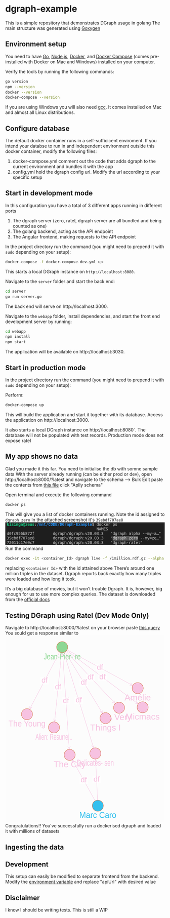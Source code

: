 # dgraph-example

This is a simple repository that demonstrates DGraph usage in golang
The main structure was generated using [Goxygen](https://github.com/shpota/goxygen)

## Environment setup

You need to have [Go](https://golang.org/),
[Node.js](https://nodejs.org/),
[Docker](https://www.docker.com/), and
[Docker Compose](https://docs.docker.com/compose/)
(comes pre-installed with Docker on Mac and Windows)
installed on your computer.

Verify the tools by running the following commands:

```sh
go version
npm --version
docker --version
docker-compose --version
```

If you are using Windows you will also need
[gcc](https://gcc.gnu.org/). It comes installed
on Mac and almost all Linux distributions.

## Configure database

The default docker container runs in a self-sufficicent enviroment.
If you intend your databse to run in and independent environment
outside this docker container, modify the following files:

1. docker-compose.yml comment out the code that adds dgraph to
   the current environment and bundles it with the app
2. config.yml hold the dgraph config url. Modify the url
   according to your specific setup

## Start in development mode

In this configuration you have a total of 3 different
apps running in different ports

1. The dgraph server (zero, ratel, dgraph server are all bundled
   and being counted as one)
2. The golang backend, acting as the API endpoint
3. The Angular frontend, making requests to the API endpoint

In the project directory run the command (you might
need to prepend it with `sudo` depending on your setup):

```sh
docker-compose -f docker-compose-dev.yml up
```

This starts a local DGraph instance on `http://localhost:8080`.

Navigate to the `server` folder and start the back end:

```sh
cd server
go run server.go
```

The back end will serve on http://localhost:3000.

Navigate to the `webapp` folder, install dependencies,
and start the front end development server by running:

```sh
cd webapp
npm install
npm start
```

The application will be available on http://localhost:3030.

## Start in production mode

In the project directory run the command (you might
need to prepend it with `sudo` depending on your setup):

Perform:

```sh
docker-compose up
```

This will build the application and start it together with
its database. Access the application on http://localhost:3000.

It also starts a local DGraph instance on http://localhost:8080`.
The database will not be populated with test records.
Production mode does not expose ratel

## My app shows no data

Glad you made it this far. You need to initialise the db with somne sample data
With the server already running (can be either prod or dev),
open http://localhost:8000/?latest and navigate to the schema --> Bulk Edit
paste the contents from [this file](sample/init.txt) click "Aplly schema"

Open terminal and execute the following command

```sh
docker ps
```

This will give you a list of docker containers running. Note the
id assigned to `dgraph zero`
In the attached screenshot it's `39ebdf707ae8`
![docker_ps](sample/docker_ps.png)
Run the command

```sh
docker exec -it <container_Id> dgraph live -f /1million.rdf.gz --alpha alpha:9080 --zero zero:5080 -c 1
```

replacing `<container Id>` with the id attained above
There’s around one million triples in the dataset. Dgraph reports
back exactly how many triples were loaded and how long it took.

It’s a big database of movies, but it won’t trouble Dgraph. It is,
however, big enough for us to use more complex queries.
The dataset is downloaded from the [official docs](https://github.com/dgraph-io/tutorial/blob/master/resources/1million.rdf.gz)

## Testing DGraph using Ratel (Dev Mode Only)

Navigate to http://localhost:8000/?latest on your browser
paste [this query](/sample/query.graphql)
You sould get a response similar to ![this](/sample/response.png)
Congratulations!!
You've successfully run a dockerised dgraph and loaded it with millions of datasets

## Ingesting the data

## Development

This setup can easily be modified to separate frontend from
the backend.
Modify the [environment variable](webapp/src/environments/environment.ts)
and replace "apiUrl" with desired value

## Disclaimer

I know I should be writing tests. This is still a WIP
